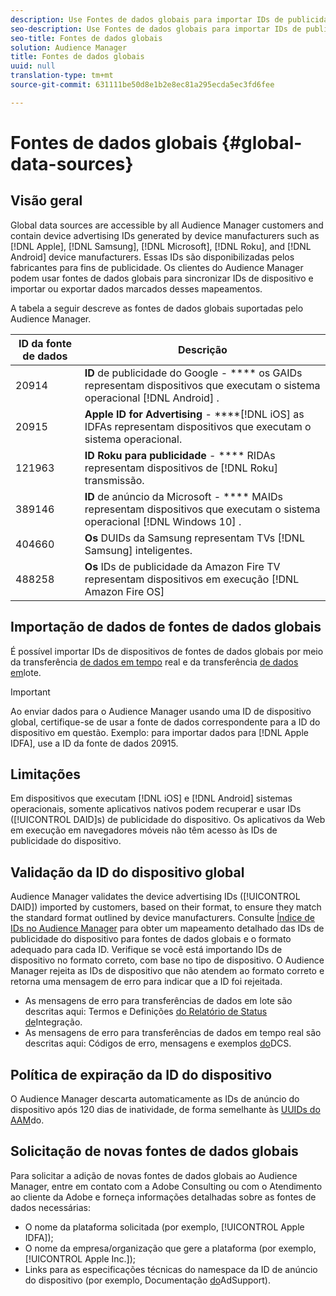 ```yaml
---
description: Use Fontes de dados globais para importar IDs de publicidade de dispositivos.
seo-description: Use Fontes de dados globais para importar IDs de publicidade de dispositivos.
seo-title: Fontes de dados globais
solution: Audience Manager
title: Fontes de dados globais
uuid: null
translation-type: tm+mt
source-git-commit: 631111be50d8e1b2e8ec81a295ecda5ec3fd6fee

---
```



# Fontes de dados globais {#global-data-sources}

## Visão geral

Global data sources are accessible by all Audience Manager customers and contain device advertising IDs generated by device manufacturers such as [!DNL Apple], [!DNL Samsung], [!DNL Microsoft], [!DNL Roku], and [!DNL Android] device manufacturers. Essas IDs são disponibilizadas pelos fabricantes para fins de publicidade. Os clientes do Audience Manager podem usar fontes de dados globais para sincronizar IDs de dispositivo e importar ou exportar dados marcados desses mapeamentos.

A tabela a seguir descreve as fontes de dados globais suportadas pelo Audience Manager.

| ID da fonte de dados | Descrição |
|---|---|
| 20914 | **ID** de publicidade do Google - **** os GAIDs representam dispositivos que executam o sistema operacional [!DNL Android] . |
| 20915 | **Apple ID for Advertising** - ****[!DNL iOS] as IDFAs representam dispositivos que executam o sistema operacional. |
| 121963 | **ID Roku para publicidade** - **** RIDAs representam dispositivos de [!DNL Roku] transmissão. |
| 389146 | **ID** de anúncio da Microsoft - **** MAIDs representam dispositivos que executam o sistema operacional [!DNL Windows 10] . |
| 404660 | **Os** DUIDs da Samsung representam TVs [!DNL Samsung] inteligentes. |
| 488258 | **Os** IDs de publicidade da Amazon Fire TV representam dispositivos em execução [!DNL Amazon Fire OS] |

## Importação de dados de fontes de dados globais

É possível importar IDs de dispositivos de fontes de dados globais por meio da transferência [de dados em tempo](../integration/sending-audience-data/real-time-data-integration/real-time-data-transfer.md) real e da transferência [de dados em](../integration/sending-audience-data/batch-data-transfer-explained/batch-data-transfer-explained.md)lote.

>[!IMPORTANT]
>
>Ao enviar dados para o Audience Manager usando uma ID de dispositivo global, certifique-se de usar a fonte de dados correspondente para a ID do dispositivo em questão. Exemplo: para importar dados para [!DNL Apple IDFA], use a ID da fonte de dados 20915.

## Limitações

Em dispositivos que executam [!DNL iOS] e [!DNL Android] sistemas operacionais, somente aplicativos nativos podem recuperar e usar IDs ([!UICONTROL DAID]s) de publicidade do dispositivo. Os aplicativos da Web em execução em navegadores móveis não têm acesso às IDs de publicidade do dispositivo.

## Validação da ID do dispositivo global

Audience Manager validates the device advertising IDs ([!UICONTROL DAID]) imported by customers, based on their format, to ensure they match the standard format outlined by device manufacturers. Consulte [Índice de IDs no Audience Manager](../reference/ids-in-aam.md) para obter um mapeamento detalhado das IDs de publicidade do dispositivo para fontes de dados globais e o formato adequado para cada ID. Verifique se você está importando IDs de dispositivo no formato correto, com base no tipo de dispositivo. O Audience Manager rejeita as IDs de dispositivo que não atendem ao formato correto e retorna uma mensagem de erro para indicar que a ID foi rejeitada.

* As mensagens de erro para transferências de dados em lote são descritas aqui: Termos e Definições [do Relatório de Status de](../reporting/onboarding-status-report.md#report-terms-conditions)Integração.
* As mensagens de erro para transferências de dados em tempo real são descritas aqui: Códigos de erro, mensagens e exemplos [do](../api/dcs-intro/dcs-api-reference/dcs-error-codes.md)DCS.

## Política de expiração da ID do dispositivo

O Audience Manager descarta automaticamente as IDs de anúncio do dispositivo após 120 dias de inatividade, de forma semelhante às [UUIDs do AAM](../faq/faq-privacy.md)do.

## Solicitação de novas fontes de dados globais

Para solicitar a adição de novas fontes de dados globais ao Audience Manager, entre em contato com a Adobe Consulting ou com o Atendimento ao cliente da Adobe e forneça informações detalhadas sobre as fontes de dados necessárias:

* O nome da plataforma solicitada (por exemplo, [!UICONTROL Apple IDFA]);
* O nome da empresa/organização que gere a plataforma (por exemplo, [!UICONTROL Apple Inc.]);
* Links para as especificações técnicas do namespace da ID de anúncio do dispositivo (por exemplo, Documentação [do](https://developer.apple.com/documentation/adsupport)AdSupport).
